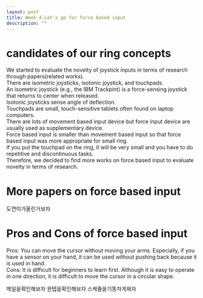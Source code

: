 ```yaml
---
layout: post
title: Week 4-Let's go for force based input
description: ""
---
```


# candidates of our ring concepts
We started to evaluate the novelty of joystick inputs in terms of research through papers(related works).<br>
There are isometric joysticks, isotonic joystick, and touchpads.<br>
An isometric joystick (e.g., the IBM Trackpint) is a force-sensing joystick that returns to center when released.<br>
Isotonic joysticks sense angle of deflection.<br>
Touchpads are small, touch-sensitive tablets often found on laptop computers.<br>
There are lots of movement based input device but force input device are usually used as supplementary device.<br>
Force based input is smaller than movement based input so that force based input was more appropriate for small ring.<br>
If you put the touchpad on the ring, it will be very small and you have to do repetitive and discontinuous tasks.<br>
Therefore, we decided to find more works on force based input to evaluate novelty in terms of research.<br>

# More papers on force based input
도연이가올린거보자

# Pros and Cons of force based input
Pros: You can move the cursor without moving your arms. Especially, if you have a sensor on your hand, it can be used without pushing back because it is used in hand.<br>
Cons: It is difficult for beginners to learn first. Although it is easy to operate in one direction, it is difficult to move the cursor in a circular shape.<br>

메일을확인해보자
원탭을확인해보자
스케쥴을기똥차게짜자

